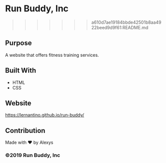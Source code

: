 # Run Buddy, Inc
>>>>>>> a610d7ae19184bbde42501b8aa4922beed9d9f61:README.md

## Purpose
A website that offers fitness training services. 

## Built With
* HTML
* CSS

## Website
https://lernantino.github.io/run-buddy/

## Contribution
Made with ❤️ by Alexys

### ©️2019 Run Buddy, Inc 